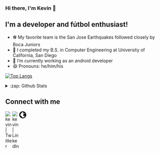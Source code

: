 ### Hi there, I'm Kevin 👋

## I'm a developer and fútbol enthusiast! 
- ⚽ My favorite team is the San Jose Earthquakes followed closely by Boca Juniors 
- 🌱 I completed my B.S. in Computer Engineering at University of California, San Diego
- 🔭 I’m currently working as an android developer
- 😄 Pronouns: he/him/his

[![Top Langs](https://github-readme-stats.vercel.app/api/top-langs/?username=k3vn19&layout=compact)](https://github.com/k3vn19/k3vn19)

<details>
  <summary>:zap: Github Stats</summary>

  <img align="left" alt="my Github Stats" src="https://github-readme-stats.codestackr.vercel.app/api?username=k3vn19&show_icons=true&hide_border=true" />

</details>

## Connect with me
<!-- [<img align="left" alt="kevin | YouTube" width="22px" src="https://cdn.jsdelivr.net/npm/simple-icons@v3/icons/youtube.svg" />][youtube] -->
[<img align="left" alt="kevin | Twitter" width="22px" src="https://cdn.jsdelivr.net/npm/simple-icons@v3/icons/twitter.svg" />][twitter]
[<img align="left" alt="kevin | LinkedIn" width="22px" src="https://cdn.jsdelivr.net/npm/simple-icons@v3/icons/linkedin.svg" />][linkedin]
[<img align="left" alt="kevin | website" width="22px" src="https://raw.githubusercontent.com/iconic/open-iconic/master/svg/globe.svg" />][stackoverflow]


[dev]: https://dev.to/k1barron
[twitter]: https://twitter.com/k1barron
[linkedin]: https://www.linkedin.com/in/k1barron/
[stackoverflow]: https://stackoverflow.com/users/9448028/kevin-barron
